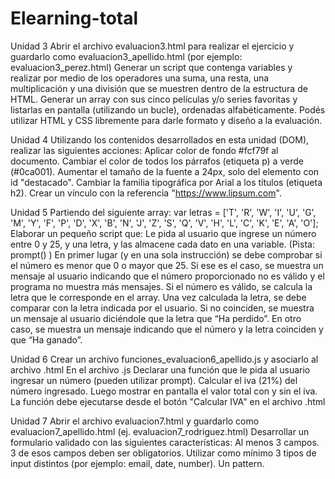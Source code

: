 # Elearning-total

Unidad 3
Abrir el archivo evaluacion3.html para realizar el ejercicio y guardarlo como evaluacion3_apellido.html (por ejemplo: evaluacion3_perez.html)
Generar un script que contenga variables y realizar por medio de los operadores una suma, una resta, una multiplicación y una división que se muestren dentro de la estructura de HTML.
Generar un array con sus cinco películas y/o series favoritas y listarlas en pantalla (utilizando un bucle), ordenadas alfabéticamente.
Podés utilizar HTML y CSS libremente para darle formato y diseño a la evaluación.

Unidad 4
Utilizando los contenidos desarrollados en esta unidad (DOM), realizar las siguientes acciones:
Aplicar color de fondo #fcf79f al documento.
Cambiar el color de todos los párrafos (etiqueta p) a verde (#0ca001).
Aumentar el tamaño de la fuente a 24px, solo del elemento con id "destacado".
Cambiar la familia tipográfica por Arial a los títulos (etiqueta h2).
Crear un vínculo con la referencia "https://www.lipsum.com".

Unidad 5
Partiendo del siguiente array: 
var letras = ['T', 'R', 'W', 'I', 'U', 'G', 'M', 'Y', 'F', 'P', 'D', 'X', 'B', 'N', 'J', 'Z', 'S', 'Q', 'V', 'H', 'L', 'C', 'K', 'E', 'A', 'O'];
Elaborar un pequeño script que: 
Le pida al usuario que ingrese un número entre 0 y 25, y una letra, y las almacene cada dato en una variable. (Pista: prompt() ) 
En primer lugar (y en una sola instrucción) se debe comprobar si el número es menor que 0 o mayor que 25. Si ese es el caso, se muestra un mensaje al usuario indicando que el número proporcionado no es válido y el programa no muestra más mensajes.
Si el número es válido, se calcula la letra que le corresponde en el array.
Una vez calculada la letra, se debe comparar con la letra indicada por el usuario. Si no coinciden, se muestra un mensaje al usuario diciéndole que la letra que “Ha perdido”. En otro caso, se muestra un mensaje indicando que el número y la letra coinciden y que “Ha ganado”.

Unidad 6
Crear un archivo funciones_evaluacion6_apellido.js y asociarlo al archivo .html
En el archivo .js
Declarar una función que le pida al usuario ingresar un número (pueden utilizar prompt).
Calcular el iva (21%) del número ingresado. 
Luego mostrar en pantalla el valor total con y sin el iva.
La función debe ejecutarse desde el botón "Calcular IVA" en el archivo .html

Unidad 7
Abrir el archivo evaluacion7.html y guardarlo como evaluacion7_apellido.html (ej. evaluacion7_rodriguez.html)
Desarrollar un formulario validado con las siguientes características:
Al menos 3 campos.
3 de esos campos deben ser obligatorios.
Utilizar como mínimo 3 tipos de input distintos (por ejemplo: email, date, number).
Un pattern.